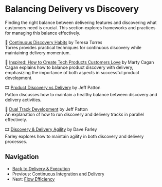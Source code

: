 # Balancing Delivery vs Discovery

Finding the right balance between delivering features and discovering what customers need is crucial. This section explores frameworks and practices for managing this balance effectively.

📘 [Continuous Discovery Habits](https://www.goodreads.com/book/show/58046715-continuous-discovery-habits) by Teresa Torres  
Torres provides practical techniques for continuous discovery while maintaining delivery momentum.

📘 [Inspired: How to Create Tech Products Customers Love](https://www.goodreads.com/book/show/35249663-inspired) by Marty Cagan  
Cagan explains how to balance product discovery with delivery, emphasizing the importance of both aspects in successful product development.

🎞 [Product Discovery vs Delivery](https://www.youtube.com/watch?v=l7-5x0ra2tc) by Jeff Patton  
Patton discusses how to maintain a healthy balance between discovery and delivery activities.

📄 [Dual Track Development](https://www.jpattonassociates.com/dual-track-development/) by Jeff Patton  
An explanation of how to run discovery and delivery tracks in parallel effectively.

🎞 [Discovery & Delivery Agility](https://www.youtube.com/watch?v=B1YQ7Q9kq8w) by Dave Farley  
Farley explores how to maintain agility in both discovery and delivery processes.

## Navigation

- [Back to Delivery & Execution](README.md)
- Previous: [Continuous Integration and Delivery](continuous-integration-and-delivery.md)
- Next: [Flow Efficiency](flow-efficiency.md)
